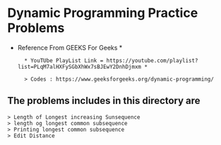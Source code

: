 # Dynamic Programming Practice Problems

* Reference From GEEKS For Geeks *

        * YouTUbe PlayList Link = https://youtube.com/playlist?list=PLqM7alHXFySGbXhWx7sBJEwY2DnhDjmxm *

        > Codes : https://www.geeksforgeeks.org/dynamic-programming/

## The problems includes in this directory are 

    > Length of Longest increasing Sunsequence 
    > length og longest common subsequence
    > Printing longest common subsequence  
    > Edit Distance
